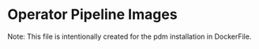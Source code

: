# Operator Pipeline Images

Note: This file is intentionally created for the pdm installation in DockerFile. 